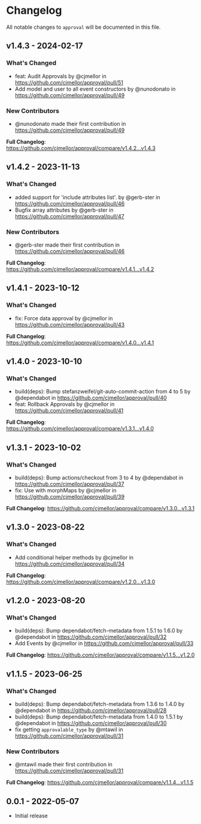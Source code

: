 # Changelog

All notable changes to `approval` will be documented in this file.

## v1.4.3 - 2024-02-17

### What's Changed

* feat: Audit Approvals by @cjmellor in https://github.com/cjmellor/approval/pull/51
* Add model and user to all event constructors by @nunodonato in https://github.com/cjmellor/approval/pull/49

### New Contributors

* @nunodonato made their first contribution in https://github.com/cjmellor/approval/pull/49

**Full Changelog**: https://github.com/cjmellor/approval/compare/v1.4.2...v1.4.3

## v1.4.2 - 2023-11-13

### What's Changed

- added support for 'include attributes list'. by @gerb-ster in https://github.com/cjmellor/approval/pull/46
- Bugfix array attributes by @gerb-ster in https://github.com/cjmellor/approval/pull/47

### New Contributors

- @gerb-ster made their first contribution in https://github.com/cjmellor/approval/pull/46

**Full Changelog**: https://github.com/cjmellor/approval/compare/v1.4.1...v1.4.2

## v1.4.1 - 2023-10-12

### What's Changed

- fix: Force data approval by @cjmellor in https://github.com/cjmellor/approval/pull/43

**Full Changelog**: https://github.com/cjmellor/approval/compare/v1.4.0...v1.4.1

## v1.4.0 - 2023-10-10

### What's Changed

- build(deps): Bump stefanzweifel/git-auto-commit-action from 4 to 5 by @dependabot in https://github.com/cjmellor/approval/pull/40
- feat: Rollback Approvals by @cjmellor in https://github.com/cjmellor/approval/pull/41

**Full Changelog**: https://github.com/cjmellor/approval/compare/v1.3.1...v1.4.0

## v1.3.1 - 2023-10-02

### What's Changed

- build(deps): Bump actions/checkout from 3 to 4 by @dependabot in https://github.com/cjmellor/approval/pull/37
- fix: Use with morphMaps by @cjmellor in https://github.com/cjmellor/approval/pull/39

**Full Changelog**: https://github.com/cjmellor/approval/compare/v1.3.0...v1.3.1

## v1.3.0 - 2023-08-22

### What's Changed

- Add conditional helper methods by @cjmellor in https://github.com/cjmellor/approval/pull/34

**Full Changelog**: https://github.com/cjmellor/approval/compare/v1.2.0...v1.3.0

## v1.2.0 - 2023-08-20

### What's Changed

- build(deps): Bump dependabot/fetch-metadata from 1.5.1 to 1.6.0 by @dependabot in https://github.com/cjmellor/approval/pull/32
- Add Events by @cjmellor in https://github.com/cjmellor/approval/pull/33

**Full Changelog**: https://github.com/cjmellor/approval/compare/v1.1.5...v1.2.0

## v1.1.5 - 2023-06-25

### What's Changed

- build(deps): Bump dependabot/fetch-metadata from 1.3.6 to 1.4.0 by @dependabot in https://github.com/cjmellor/approval/pull/28
- build(deps): Bump dependabot/fetch-metadata from 1.4.0 to 1.5.1 by @dependabot in https://github.com/cjmellor/approval/pull/30
- fix getting `approvalable_type` by @mtawil in https://github.com/cjmellor/approval/pull/31

### New Contributors

- @mtawil made their first contribution in https://github.com/cjmellor/approval/pull/31

**Full Changelog**: https://github.com/cjmellor/approval/compare/v1.1.4...v1.1.5

## 0.0.1 - 2022-05-07

- Initial release
